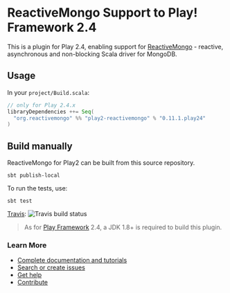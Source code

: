 # ReactiveMongo Support to Play! Framework 2.4

This is a plugin for Play 2.4, enabling support for [ReactiveMongo](http://reactivemongo.org) - reactive, asynchronous and non-blocking Scala driver for MongoDB.

## Usage

In your `project/Build.scala`:

```scala
// only for Play 2.4.x
libraryDependencies ++= Seq(
  "org.reactivemongo" %% "play2-reactivemongo" % "0.11.1.play24"
)
```

## Build manually

ReactiveMongo for Play2 can be built from this source repository.

    sbt publish-local

To run the tests, use:

    sbt test

[Travis](https://travis-ci.org/ReactiveMongo/Play-ReactiveMongo): ![Travis build status](https://travis-ci.org/ReactiveMongo/Play-ReactiveMongo.png?branch=master)

> As for [Play Framework](http://playframework.com/) 2.4, a JDK 1.8+ is required to build this plugin.

### Learn More

- [Complete documentation and tutorials](http://reactivemongo.org/releases/0.11/documentation/tutorial/play2.html)
- [Search or create issues](https://github.com/ReactiveMongo/Play-ReactiveMongo/issues)
- [Get help](https://groups.google.com/forum/?fromgroups#!forum/reactivemongo)
- [Contribute](https://github.com/ReactiveMongo/ReactiveMongo/blob/master/CONTRIBUTING.md#reactivemongo-developer--contributor-guidelines)

